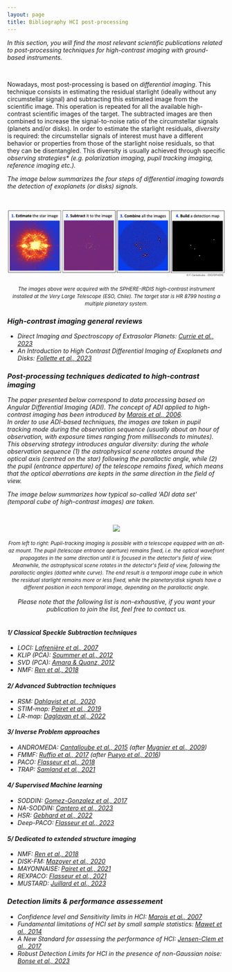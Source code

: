 ```yaml
---
layout: page
title: Bibliography HCI post-processing 
---
```


<i>In this section, you will find the most relevant scientific publications related to post-processing techniques for high-contrast imaging with ground-based instruments.</i>

<br>

<p> Nowadays, most post-processing is based on <i>differential imaging</i>. This technique consists in estimating the residual starlight (ideally without any circumstellar signal) and subtracting this estimated image from the scientific image. This operation is repeated for all the available high-contrast scientific images of the target. The subtracted images are then combined to increase the signal-to-noise ratio of the circumstellar signals (planets and/or disks). In order to estimate the starlight residuals, <i>diversity</i> is required: the circumstellar signals of interest must have a different behavior or properties from those of the starlight noise residuals, so that they can be disentangled. This diversity is usually achieved through specific <i>observing strategies* (e.g. polarization imaging, pupil tracking imaging, reference imaging etc.). </p>

<p>The image below summarizes the four steps of differential imaging towards the detection of exoplanets (or disks) signals.</p>
<br>
<p align="center"> 
<img src="https://raw.githubusercontent.com/exoplanet-imaging-challenge/exoplanet-imaging-challenge.github.io/master/img/DIprocessing.png" />
</p>
<center><small><i> The images above were acquired with the SPHERE-IRDIS high-contrast instrument installed at the Very Large Telescope (ESO, Chile). The target star is HR 8799 hosting a multiple planetary system. </i></small></center>

### High-contrast imaging general reviews ###

* <i> Direct Imaging and Spectroscopy of Extrasolar Planets</i>: [Currie et al., 2023](https://arxiv.org/pdf/2205.05696.pdf)
* <i> An Introduction to High Contrast Differential Imaging of Exoplanets and Disks</i>: [Follette et al., 2023](https://iopscience.iop.org/article/10.1088/1538-3873/aceb31/pdf)
 

### Post-processing techniques dedicated to high-contrast imaging ###
The paper presented below correspond to data processing based on Angular Differential Imaging (ADI). The concept of ADI applied to high-contrast imaging has been introduced by [Marois et al., 2006](https://iopscience.iop.org/article/10.1086/500401/pdf).<br>
In order to use ADI-based techniques, the images are taken in <em>pupil tracking mode</em> during the observation sequence (usually about an hour of observation, with exposure times ranging from milliseconds to minutes). This observing strategy introduces angular diversity: during the whole observation sequence (1) the astrophysical scene rotates around the optical axis (centred on the star) following the parallactic angle, while (2) the pupil (entrance apperture) of the telescope remains fixed, which means that the optical aberrations are kepts in the same direction in the field of view.
<br>
<p>The image below summarizes how typical so-called 'ADI data set' (temporal cube of high-contrast images) are taken.</p>
<br>
<p align="center"> 
<img src="https://raw.githubusercontent.com/exoplanet-imaging-challenge/exoplanet-imaging-challenge.github.io/master/img/HCIADIconcept.jpeg" />
</p>
<center><small><i> From left to right: Pupil-tracking imaging is possible with a telescope equipped with an alt-az mount. The pupil (telescope entrance aperture) remains fixed, i.e. the optical wavefront propagates in the same direction until it is focused in the detector's field of view. Meanwhile, the astrophysical scene rotates in the detector's field of view, following the parallactic angles (dotted white curve). The end result is a temporal image cube in which the residual starlight remains more or less fixed, while the planetary/disk signals have a different position in each temporal image, depending on the parallactic angle. </i></small></center>

<br>
<center><em>Please note that the following list is non-exhaustive, if you want your publication to join the list, feel free to contact us. </em></center>
<br>

#### 1/ Classical Speckle Subtraction techniques ####
* LOCI: [Lafrenière et al., 2007](https://browse.arxiv.org/pdf/astro-ph/0702697.pdf)
* KLIP (PCA): [Soummer et al., 2012](https://iopscience.iop.org/article/10.1088/2041-8205/755/2/L28/pdf)
* SVD (PCA): [Amara & Quanz, 2012](https://browse.arxiv.org/pdf/1207.6637.pdf)
* NMF: [Ren et al., 2018](https://iopscience.iop.org/article/10.3847/1538-4357/aaa1f2/pdf)

#### 2/ Advanced Subtraction techniques ####
* RSM: [Dahlqvist et al., 2020](https://browse.arxiv.org/pdf/1912.05412.pdf)
* STIM-map: [Pairet et al., 2019](https://browse.arxiv.org/pdf/1810.06895.pdf)
* LR-map: [Daglayan et al., 2022](https://arxiv.org/pdf/2210.10609.pdf)

#### 3/ Inverse Problem approaches ####
* ANDROMEDA: [Cantalloube et al., 2015](https://browse.arxiv.org/pdf/1508.06406.pdf) (after [Mugnier et al., 2009](http://laurent.mugnier.free.fr/publis/Mugnier-JOSAA-09.pdf))
* FMMF: [Ruffio et al., 2017](https://browse.arxiv.org/pdf/1705.05477.pdf) (after [Pueyo et al., 2016](https://iopscience.iop.org/article/10.3847/0004-637X/824/2/117/pdf))
* PACO: [Flasseur et al., 2018](https://www.aanda.org/articles/aa/pdf/2018/10/aa32745-18.pdf)
* TRAP: [Samland et al., 2021](https://browse.arxiv.org/pdf/2011.12311.pdf)

#### 4/ Supervised Machine learning ####
* SODDIN: [Gomez-Gonzalez et al., 2017](https://arxiv.org/pdf/1712.02841.pdf)
* NA-SODDIN: [Cantero et al., 2023](https://arxiv.org/pdf/2302.02854.pdf)
* HSR: [Gebhard et al., 2022](https://arxiv.org/pdf/2204.03439.pdf)
* Deep-PACO: [Flasseur et al., 2023](https://arxiv.org/pdf/2303.02461.pdf)

#### 5/ Dedicated to extended structure imaging ####
* NMF: [Ren et al., 2018](https://iopscience.iop.org/article/10.3847/1538-4357/aaa1f2/pdf)
* DISK-FM: [Mazoyer et al., 2020](https://arxiv.org/pdf/2012.06790.pdf)
* MAYONNAISE: [Pairet et al., 2021](https://browse.arxiv.org/pdf/2008.05170.pdf)
* REXPACO: [Flasseur et al., 2021](https://arxiv.org/pdf/2104.09672.pdf)
* MUSTARD: [Juillard et al., 2023](https://browse.arxiv.org/pdf/2309.14827.pdf)


### Detection limits & performance assessement ###
* <i>Confidence level and Sensitivity limits in HCI</i>: [Marois et al., 2007](https://browse.arxiv.org/pdf/0709.3548.pdf)
* <i>Fundamental limitations of HCI set by small sample statistics</i>: [Mawet et al., 2014](https://browse.arxiv.org/pdf/1407.2247.pdf)
* <i>A New Standard for assessing the performance of HCI</i>: [Jensen-Clem et al., 2017](https://arxiv.org/pdf/1711.01215.pdf)
* <i>Robust Detection Limits for HCI in the presence of non-Gaussian noise</i>: [Bonse et al., 2023](https://arxiv.org/pdf/1711.01215.pdf)



